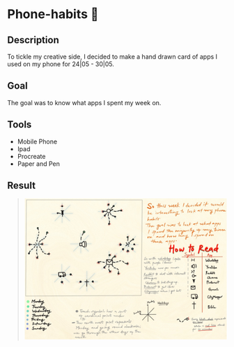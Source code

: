# Phone-habits 📱

## Description
To tickle my creative side, I decided to make a hand drawn card of apps I used on my phone for 24|05 - 30|05. 

## Goal
The goal was to know what apps I spent my week on.

## Tools
 * Mobile Phone
 * Ipad
 * Procreate
 * Paper and Pen 

## Result
> <img alt="image" src="https://raw.githubusercontent.com/lagom-QB/Phone-habits/gh-pages/WhatsApp%20Image%202021-06-04%20at%2001.55.56.jpeg">
